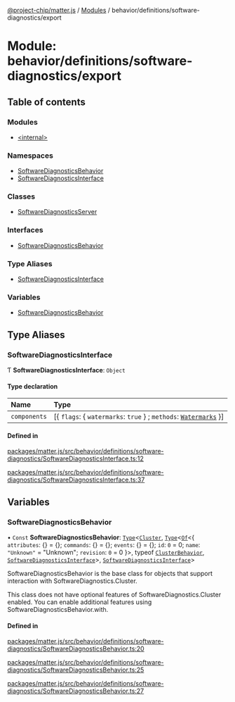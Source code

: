 [@project-chip/matter.js](../README.md) / [Modules](../modules.md) / behavior/definitions/software-diagnostics/export

# Module: behavior/definitions/software-diagnostics/export

## Table of contents

### Modules

- [\<internal\>](behavior_definitions_software_diagnostics_export._internal_.md)

### Namespaces

- [SoftwareDiagnosticsBehavior](behavior_definitions_software_diagnostics_export.SoftwareDiagnosticsBehavior.md)
- [SoftwareDiagnosticsInterface](behavior_definitions_software_diagnostics_export.SoftwareDiagnosticsInterface.md)

### Classes

- [SoftwareDiagnosticsServer](../classes/behavior_definitions_software_diagnostics_export.SoftwareDiagnosticsServer.md)

### Interfaces

- [SoftwareDiagnosticsBehavior](../interfaces/behavior_definitions_software_diagnostics_export.SoftwareDiagnosticsBehavior-1.md)

### Type Aliases

- [SoftwareDiagnosticsInterface](behavior_definitions_software_diagnostics_export.md#softwarediagnosticsinterface)

### Variables

- [SoftwareDiagnosticsBehavior](behavior_definitions_software_diagnostics_export.md#softwarediagnosticsbehavior)

## Type Aliases

### SoftwareDiagnosticsInterface

Ƭ **SoftwareDiagnosticsInterface**: `Object`

#### Type declaration

| Name | Type |
| :------ | :------ |
| `components` | [\{ `flags`: \{ `watermarks`: ``true``  } ; `methods`: [`Watermarks`](../interfaces/behavior_definitions_software_diagnostics_export.SoftwareDiagnosticsInterface.Watermarks.md)  }] |

#### Defined in

[packages/matter.js/src/behavior/definitions/software-diagnostics/SoftwareDiagnosticsInterface.ts:12](https://github.com/project-chip/matter.js/blob/3adaded6/packages/matter.js/src/behavior/definitions/software-diagnostics/SoftwareDiagnosticsInterface.ts#L12)

[packages/matter.js/src/behavior/definitions/software-diagnostics/SoftwareDiagnosticsInterface.ts:37](https://github.com/project-chip/matter.js/blob/3adaded6/packages/matter.js/src/behavior/definitions/software-diagnostics/SoftwareDiagnosticsInterface.ts#L37)

## Variables

### SoftwareDiagnosticsBehavior

• `Const` **SoftwareDiagnosticsBehavior**: [`Type`](../interfaces/behavior_cluster_export.ClusterBehavior.Type.md)\<[`Cluster`](../interfaces/cluster_export.SoftwareDiagnostics.Cluster.md), [`Type`](../interfaces/behavior_cluster_export.ClusterBehavior.Type.md)\<[`Of`](../interfaces/cluster_export.ClusterType.Of.md)\<\{ `attributes`: {} = \{}; `commands`: {} = \{}; `events`: {} = \{}; `id`: ``0`` = 0; `name`: ``"Unknown"`` = "Unknown"; `revision`: ``0`` = 0 }\>, typeof [`ClusterBehavior`](behavior_cluster_export.ClusterBehavior.md), [`SoftwareDiagnosticsInterface`](behavior_definitions_software_diagnostics_export.md#softwarediagnosticsinterface)\>, [`SoftwareDiagnosticsInterface`](behavior_definitions_software_diagnostics_export.md#softwarediagnosticsinterface)\>

SoftwareDiagnosticsBehavior is the base class for objects that support interaction with SoftwareDiagnostics.Cluster.

This class does not have optional features of SoftwareDiagnostics.Cluster enabled. You can enable additional
features using SoftwareDiagnosticsBehavior.with.

#### Defined in

[packages/matter.js/src/behavior/definitions/software-diagnostics/SoftwareDiagnosticsBehavior.ts:20](https://github.com/project-chip/matter.js/blob/3adaded6/packages/matter.js/src/behavior/definitions/software-diagnostics/SoftwareDiagnosticsBehavior.ts#L20)

[packages/matter.js/src/behavior/definitions/software-diagnostics/SoftwareDiagnosticsBehavior.ts:25](https://github.com/project-chip/matter.js/blob/3adaded6/packages/matter.js/src/behavior/definitions/software-diagnostics/SoftwareDiagnosticsBehavior.ts#L25)

[packages/matter.js/src/behavior/definitions/software-diagnostics/SoftwareDiagnosticsBehavior.ts:27](https://github.com/project-chip/matter.js/blob/3adaded6/packages/matter.js/src/behavior/definitions/software-diagnostics/SoftwareDiagnosticsBehavior.ts#L27)
